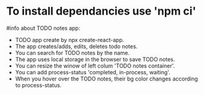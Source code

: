 # To install dependancies use 'npm ci'


#info about TODO notes app:
- TODO app create by npx create-react-app.
- The app creates/adds, edits, deletes todo notes. 
- You can search for TODO notes by the name.
- The app uses local storage in the browser to save TODO notes.
- You can resize the winow of left colum 'TODO notes container'.
- You can add process-status 'completed, in-process, waiting'.
- When you hover over the TODO notes, their bg color changes according to process-status. 
